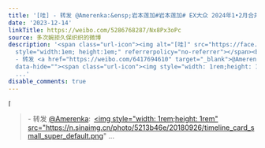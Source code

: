 ```yaml
---
title: '[哇] - 转发 @Amerenka:&ensp;岩本莲加#岩本莲加# EX大众 2024年1•2月合并号图源：熊能能 [图片][图片][图片]'
date: '2023-12-14'
linkTitle: https://weibo.com/5286768287/Nx8Px3oPc
source: 多次婉拒久保织织的微博
description: '<span class="url-icon"><img alt="[哇]" src="https://face.t.sinajs.cn/t4/appstyle/expression/ext/normal/3d/2022_wow_org.png"
  style="width:1em; height:1em;" referrerpolicy="no-referrer"></span><br><blockquote>
  - 转发 <a href="https://weibo.com/6417694610" target="_blank">@Amerenka</a>: <a href="https://m.weibo.cn/p/index?extparam=%E5%B2%A9%E6%9C%AC%E8%8E%B2%E5%8A%A0&amp;containerid=10080865645c23a48bb2a01e56126be5df8016"
  data-hide=""><span class="url-icon"><img style="width: 1rem;height: 1rem" src="https://n.sinaimg.cn/photo/5213b46e/20180926/timeline_card_small_super_default.png"
  ...'
disable_comments: true
---
```

<span class="url-icon"><img alt="[哇]" src="https://face.t.sinajs.cn/t4/appstyle/expression/ext/normal/3d/2022_wow_org.png" style="width:1em; height:1em;" referrerpolicy="no-referrer"></span><br><blockquote> - 转发 <a href="https://weibo.com/6417694610" target="_blank">@Amerenka</a>: <a href="https://m.weibo.cn/p/index?extparam=%E5%B2%A9%E6%9C%AC%E8%8E%B2%E5%8A%A0&amp;containerid=10080865645c23a48bb2a01e56126be5df8016" data-hide=""><span class="url-icon"><img style="width: 1rem;height: 1rem" src="https://n.sinaimg.cn/photo/5213b46e/20180926/timeline_card_small_super_default.png" ...